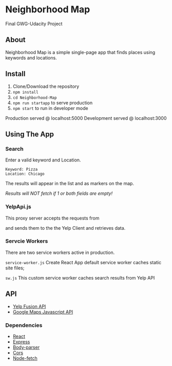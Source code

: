 # Neighborhood Map
Final GWG-Udacity Project

## About
Neighborhood Map is a simple single-page app that finds places using keywords and locations. 


## Install
1. Clone/Download the repository
2. `npm install`
3. `cd Neighborhood-Map`
5. `npm run startapp` to serve production
6. `npm start` to run in developer mode

Production served @ localhost:5000
Development served @ localhost:3000


## Using The App

### Search
Enter a valid keyword and Location.

    Keyword: Pizza
    Location: Chicago
    
The results will appear in the list and as markers on the map.

_Results will NOT fetch if 1 or both fields are empty!_

### YelpApi.js
This proxy server accepts the requests from <Search/> and sends them to the the Yelp Client and retrieves data. 

### Servcie Workers
There are two service workers active in production. 

`service-worker.js`
Create React App default service worker caches static site files;

`sw.js`
This custom service worker caches search results from Yelp API


## API
* [Yelp Fusion API](https://www.yelp.com/fusion)
* [Google Maps Javascript API](https://developers.google.com/maps/documentation/javascript/tutorial)

### Dependencies
* [React](https://reactjs.org/)
* [Express](https://expressjs.com/)
* [Body-parser](https://www.npmjs.com/package/body-parser)
* [Cors](https://www.npmjs.com/package/cors)
* [Node-fetch](https://www.npmjs.com/package/node-fetch)

